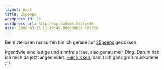 ```yaml
---
layout: post
title: 25peeps
wordpress_id: 36
wordpress_url: http://wp.codemo.de/?p=36
date: 2006-03-15 11:19:45.000000000 +01:00
---
```

Beim ziellosen rumsurfen bin ich gerade auf [25peeps](http://www.25peeps.com/r/159) gestossen.

Irgendwie eine lustige und sinnfreie Idee, also genau mein Ding. Darum hab ich mich da jetzt angemeldet. [Hier klicken](http://www.25peeps.com/r/159), damit ich ganz groß rauskomme ;-)